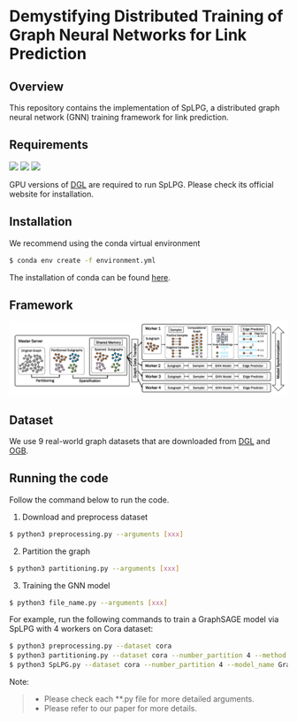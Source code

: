# Demystifying Distributed Training of Graph Neural Networks for Link Prediction

## Overview

This repository contains the implementation of SpLPG, a distributed graph neural network (GNN) training framework for link prediction. 


## Requirements

<!--PyTorch v2.0.1-->
<!--DGL=1.1.0-->
<!--CUDA=11.8-->

[![](https://img.shields.io/badge/PyTorch-2.0.1-blueviolet)](https://pytorch.org/get-started/)
[![](https://img.shields.io/badge/DGL-1.1.0-blue)](https://www.dgl.ai/pages/start.html)
[![](https://img.shields.io/badge/CUDA-11.8-green)](https://developer.nvidia.com/cuda-11-8-0-download-archive)

GPU versions of [DGL](https://www.dgl.ai/pages/start.html) are required to run SpLPG. Please check its official website for installation.

## Installation

We recommend using the conda virtual environment

```bash
$ conda env create -f environment.yml
```

The installation of conda can be found [here](https://docs.conda.io/projects/conda/en/latest/user-guide/install/index.html).

## Framework
![Image text](https://github.com/67526727412/SpLPG/blob/main/SpLPG.png)


## Dataset
We use 9 real-world graph datasets that are downloaded from [DGL](https://www.dgl.ai/) and [OGB](https://ogb.stanford.edu/).


## Running the code

Follow the command below to run the code.

1. Download and preprocess dataset 
```bash
$ python3 preprocessing.py --arguments [xxx]
```

2. Partition the graph
```bash
$ python3 partitioning.py --arguments [xxx]
```

3. Training the GNN model
```bash
$ python3 file_name.py --arguments [xxx]
```

For example, run the following commands to train a GraphSAGE model via SpLPG with 4 workers on Cora dataset:
```bash
$ python3 preprocessing.py --dataset cora
$ python3 partitioning.py --dataset cora --number_partition 4 --method SpLPG
$ python3 SpLPG.py --dataset cora --number_partition 4 --model_name GraphSAGE
```

Note:
> - Please check each **.py file for more detailed arguments.
> - Please refer to our paper for more details.  
